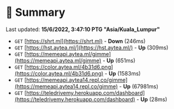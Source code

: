 # 📖 Summary
Last updated: **15/6/2022, 3:47:10 PTG "Asia/Kuala_Lumpur"**

- `GET` [https://shrt.ml](https://shrt.ml) - **Down** (246ms)
- `GET` [https://hst.aytea.ml/](https://hst.aytea.ml/) - **Up** (309ms)
- `GET` [https://memeapi.aytea.ml/gimme](https://memeapi.aytea.ml/gimme) - **Up** (651ms)
- `GET` [https://color.aytea.ml/4b31d6.png](https://color.aytea.ml/4b31d6.png) - **Up** (1583ms)
- `GET` [https://memeapi.aytea14.repl.co/gimme](https://memeapi.aytea14.repl.co/gimme) - **Up** (67981ms)
- `GET` [https://teledrivemy.herokuapp.com/dashboard](https://teledrivemy.herokuapp.com/dashboard) - **Up** (28ms)
